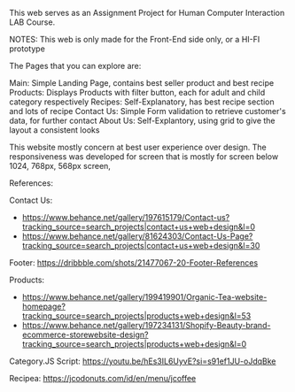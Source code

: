 This web serves as an Assignment Project for Human Computer Interaction LAB Course.

NOTES: This web is only made for the Front-End side only, or a HI-FI prototype

The Pages that you can explore are:

Main: Simple Landing Page, contains best seller product and best recipe
Products: Displays Products with filter button, each for adult and child category respectively
Recipes: Self-Explanatory, has best recipe section and lots of recipe
Contact Us: Simple Form validation to retrieve customer's data, for further contact
About Us: Self-Explantory, using grid to give the layout a consistent looks

This website mostly concern at best user experience over design.
The responsiveness was developed for screen that is mostly for screen below 1024, 768px, 568px screen, 

References:

Contact Us:
- https://www.behance.net/gallery/197615179/Contact-us?tracking_source=search_projects|contact+us+web+design&l=0
- https://www.behance.net/gallery/81624303/Contact-Us-Page?tracking_source=search_projects|contact+us+web+design&l=30

Footer: 
https://dribbble.com/shots/21477067-20-Footer-References

Products: 
- https://www.behance.net/gallery/199419901/Organic-Tea-website-homepage?tracking_source=search_projects|products+web+design&l=53
- https://www.behance.net/gallery/197234131/Shopify-Beauty-brand-ecommerce-storewebsite-design?tracking_source=search_projects|products+web+design&l=0

Category.JS Script: 
https://youtu.be/hEs3IL6UyvE?si=s91ef1JU-oJdqBke

Recipea: 
https://jcodonuts.com/id/en/menu/jcoffee



